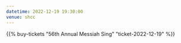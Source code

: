 ```yaml
---
datetime: 2022-12-19 19:30:00
venue: shcc
---
```


{{% buy-tickets "56th Annual Messiah Sing" "ticket-2022-12-19" %}}
